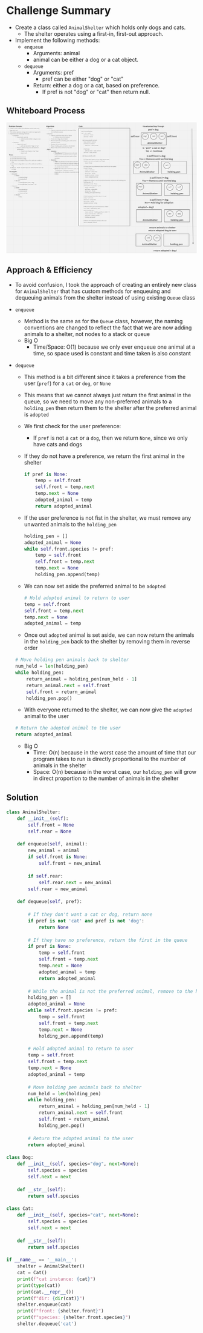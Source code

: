 # Challenge Summary

* Create a class called `AnimalShelter` which holds only dogs and cats.
  * The shelter operates using a first-in, first-out approach.
* Implement the following methods:
  * `enqueue`
      * Arguments: animal
      * animal can be either a dog or a cat object.
  * `dequeue`
    * Arguments: pref
      * pref can be either "dog" or "cat"
    * Return: either a dog or a cat, based on preference.
      * If pref is not "dog" or "cat" then return null.

## Whiteboard Process

![Animal Shelter Whiteboard](./stack_queue_animal_shelter.png)

## Approach & Efficiency

* To avoid confusion, I took the approach of creating an entirely new class for `AnimalShelter` that has custom methods for enqueuing and dequeuing animals from the shelter instead of using existing `Queue` class
* `enqueue`
  * Method is the same as for the `Queue` class, however, the naming conventions are changed to reflect the fact that we are now adding animals to a shelter, not nodes to a stack or queue
  * Big O
    * Time/Space: O(1) because we only ever enqueue one animal at a time, so space used is constant and time taken is also constant
* `dequeue`
  * This method is a bit different since it takes a preference from the user (`pref`) for a `cat` or `dog`, or `None`
  * This means that we cannot always just return the first animal in the queue, so we need to move any non-preferred animals to a `holding_pen` then return them to the shelter after the preferred animal is `adopted`
  * We first check for the user preference:
    * If `pref` is not a `cat` or a `dog`, then we return `None`, since we only have cats and dogs
  * If they do not have a preference, we return the first animal in the shelter

    ```python
    if pref is None:
        temp = self.front
        self.front = temp.next
        temp.next = None
        adopted_animal = temp
        return adopted_animal
    ```

  * If the user preference is not fist in the shelter, we must remove any unwanted animals to the `holding_pen`

      ```python
      holding_pen = []
      adopted_animal = None
      while self.front.species != pref:
          temp = self.front
          self.front = temp.next
          temp.next = None
          holding_pen.append(temp)
      ```
  * We can now set aside the preferred animal to be `adopted`

    ```python
    # Hold adopted animal to return to user
    temp = self.front
    self.front = temp.next
    temp.next = None
    adopted_animal = temp
    ```

  * Once out `adopted` animal is set aside, we can now return the animals in the `holding_pen` back to the shelter by removing them in reverse order

  ```python
  # Move holding pen animals back to shelter
  num_held = len(holding_pen)
  while holding_pen:
      return_animal = holding_pen[num_held - 1]
      return_animal.next = self.front
      self.front = return_animal
      holding_pen.pop()
  ```

  * With everyone returned to the shelter, we can now give the `adopted` animal to the user

  ```python
  # Return the adopted animal to the user
  return adopted_animal
  ```

  * Big O
    * Time: O(n) because in the worst case the amount of time that our program takes to run is directly proportional to the number of animals in the shelter
    * Space: O(n) because in the worst case, our `holding_pen` will grow in direct proportion to the number of animals in the shelter

## Solution

```python
class AnimalShelter:
    def __init__(self):
        self.front = None
        self.rear = None

    def enqueue(self, animal):
        new_animal = animal
        if self.front is None:
            self.front = new_animal

        if self.rear:
            self.rear.next = new_animal
        self.rear = new_animal

    def dequeue(self, pref):

        # If they don't want a cat or dog, return none
        if pref is not 'cat' and pref is not 'dog':
            return None

        # If they have no preference, return the first in the queue
        if pref is None:
            temp = self.front
            self.front = temp.next
            temp.next = None
            adopted_animal = temp
            return adopted_animal

        # While the animal is not the preferred animal, remove to the holding pen
        holding_pen = []
        adopted_animal = None
        while self.front.species != pref:
            temp = self.front
            self.front = temp.next
            temp.next = None
            holding_pen.append(temp)

        # Hold adopted animal to return to user
        temp = self.front
        self.front = temp.next
        temp.next = None
        adopted_animal = temp

        # Move holding pen animals back to shelter
        num_held = len(holding_pen)
        while holding_pen:
            return_animal = holding_pen[num_held - 1]
            return_animal.next = self.front
            self.front = return_animal
            holding_pen.pop()

        # Return the adopted animal to the user
        return adopted_animal

class Dog:
    def __init__(self, species="dog", next=None):
        self.species = species
        self.next = next

    def __str__(self):
        return self.species

class Cat:
    def __init__(self, species="cat", next=None):
        self.species = species
        self.next = next

    def __str__(self):
        return self.species

if __name__ == '__main__':
    shelter = AnimalShelter()
    cat = Cat()
    print(f"cat instance: {cat}")
    print(type(cat))
    print(cat.__repr__())
    print(f"dir: {dir(cat)}")
    shelter.enqueue(cat)
    print(f"front: {shelter.front}")
    print(f"species: {shelter.front.species}")
    shelter.dequeue('cat')
```

